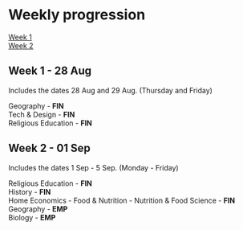# Weekly progression

[Week 1](#week1)  
[Week 2](#week2)

## Week 1 - 28 Aug <a name="week1"></a>
Includes the dates 28 Aug and 29 Aug. (Thursday and Friday)

Geography - **FIN**  
Tech & Design - **FIN**  
Religious Education - **FIN**  

## Week 2 - 01 Sep <a name="week2"></a>
Includes the dates 1 Sep - 5 Sep. (Monday - Friday)

Religious Education - **FIN**    
History - **FIN**  
Home Economics - Food & Nutrition - Nutrition & Food Science - **FIN**  
Geography - **EMP**  
Biology - **EMP**  
